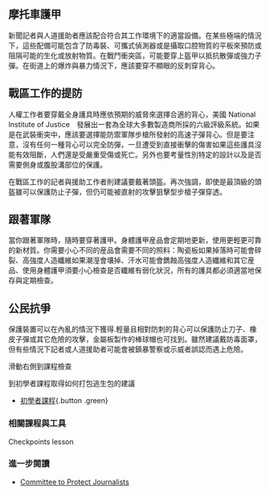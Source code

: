 摩托車護甲
--------
新聞記者與人道援助者應該配合符合其工作環境下的適當設備。在某些極端的情況下，這些配備可能包含了防毒裝、可攜式偵測器或是攝取口腔物質的平板來預防或阻隔可能的生化或放射物質。在戰鬥衝突區，可能要穿上盔甲以抵抗散彈或強力子彈。在街道上的爆炸與暴力情況下，應該要穿不顯眼的反刺穿背心。

戰區工作的提防
---------------
人權工作者要穿戴全身護具時應依預期的威脅來選擇合適的背心，美國 National Institute of Justice　發展出一套為全球大多數製造商所採的六級評級系統。如果是在武裝衝突中，應該要選擇能防禦軍隊步槍所發射的高速子彈背心。但是要注意，沒有任何一種背心可以完全防彈，一旦遭受到直接衝擊的傷害如果這些護具沒能有效阻斷，人們還是受嚴重受傷或死亡。另外也要考量性別特定的設計以及是否需要側身或腹股溝部位的保護。

在戰區工作的記者與援助工作者則建議要戴著頭盔。再次強調，即使是最頂級的頭盔雖可以保護防止子彈，但仍可能被直射的攻擊狙擊型步槍子彈穿透。

跟著軍隊
--------
當你跟著軍隊時，隨時要穿著護甲。身體護甲産品會定期地更新，使用更輕更可靠的新材質。你需要小心不同的産品會需要不同的照料：陶瓷板如果掉落時可能會碎裂、高強度人造纖維如果潮溼會壤掉、汗水可能會鐫蝕高強度人造纖維和其它産品、使用身體護甲須要小心檢查是否纖維有弱化狀況，所有的護具都必須適當地保存與定期檢查。

公民抗爭
----------
保護裝置可以在內亂的情況下獲得.輕量且相對防刺的背心可以保護防止刀子、橡皮子彈或其它危險的攻擊，金屬板製作的棒球帽也可找到。雖然建議戴防毒面罩，但有些情況下記者或人道援助者可能會被鎮暴警察或示威者誤認而遇上危險。

滑動右側到課程檢查

到初學者課程取得如何打包逃生包的建議
- [初學者課程](umbrella://lesson/protective/1){.button .green}

### 相關課程與工具

Checkpoints lesson

### 進一步閱讀
- [Committee to Protect Journalists](https://cpj.org/reports/2012/04/armed-conflict.php)
